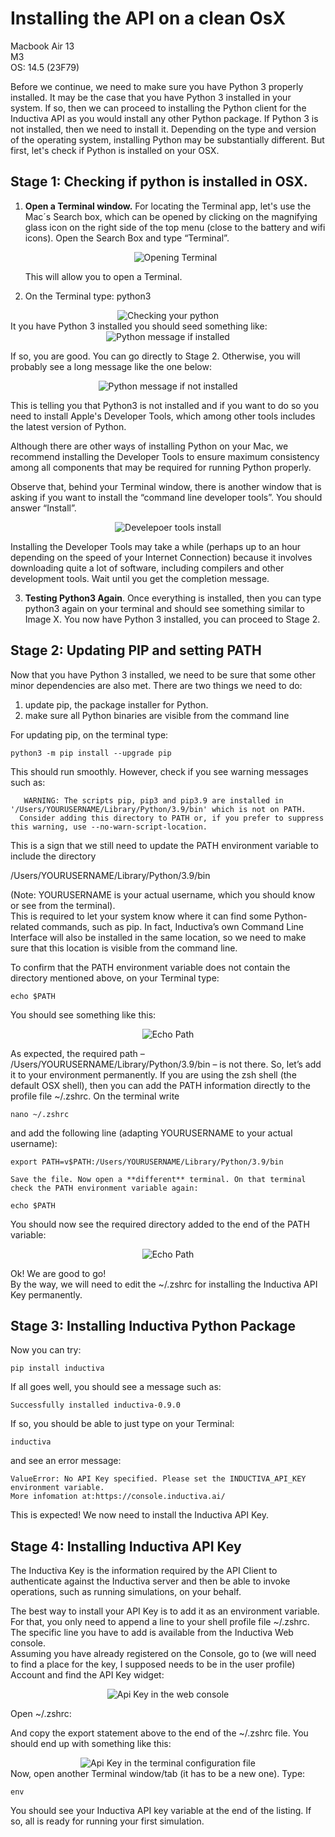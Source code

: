 # Installing the API on a clean OsX

Macbook Air 13  
M3  
OS: 14.5 (23F79) 

Before we continue, we need to make sure you have Python 3 properly installed. It may be the case that you have Python 3 installed in your system. If so, then we can proceed to installing the Python client for the Inductiva API as you would install any other Python package. If Python 3 is not installed, then we need to install it. Depending on the type and version of the operating system, installing Python may be substantially different. But first, let's check if Python is installed on your OSX.

## Stage 1: Checking if python is installed in OSX.

1. **Open a Terminal window.** For locating the Terminal app, let's use the Mac´s Search box, which can be opened by clicking on the magnifying glass icon on the right side of the top menu (close to the battery and wifi icons). Open the Search Box and type “Terminal”.  
     
    <div align="center">
        <img src="../_static/terminal_search.png" alt="Opening Terminal">
    </div>
     
   This will allow you to open a Terminal.  
     
2. On the Terminal type: python3

<div align="center">
    <img src="../_static/terminal.png" alt="Checking your python">
</div>  
It you have Python 3 installed you should seed something like:

<div align="center">
    <img src="../_static/terminal_python_check.png" alt="Python message if installed">
</div>

If so, you are good. You can go directly to Stage 2. Otherwise, you will probably see a long message like the one below:

<div align="center">
    <img src="../_static/terminal_python_message.png" alt="Python message if not installed">
</div>

This is telling you that Python3 is not installed and if you want to do so you need to install Apple's Developer Tools, which among other tools includes the latest version of Python. 

Although there are other ways of installing Python on your Mac, we recommend installing the Developer Tools to ensure maximum consistency among all components that may be required for running Python properly. 

Observe that, behind your Terminal window, there is another window that is asking if you want to install the “command line developer tools”. You should answer “Install”. 

<div align="center">
    <img src="../_static/dev_tools.png" alt="Develepoer tools install">
</div>

Installing the Developer Tools may take a while (perhaps up to an hour depending on the speed of your Internet Connection) because it involves downloading quite a lot of software, including compilers and other development tools. Wait until you get the completion message.

3. **Testing Python3 Again**. Once everything is installed, then you can type python3 again on your terminal and should see something similar to Image X. You now have Python 3 installed, you can proceed to Stage 2.

## Stage 2: Updating PIP and setting PATH

Now that you have Python 3 installed, we need to be sure that some other minor dependencies are also met. There are two things we need to do:

1. update pip, the package installer for Python.   
2. make sure all Python binaries are visible from the command line

For updating pip, on the terminal type:

```console
python3 -m pip install --upgrade pip
```

This should run smoothly. However, check if you see warning messages such as:
```console
   WARNING: The scripts pip, pip3 and pip3.9 are installed in '/Users/YOURUSERNAME/Library/Python/3.9/bin' which is not on PATH.  
  Consider adding this directory to PATH or, if you prefer to suppress this warning, use --no-warn-script-location.
```
This is a sign that we still need to update the PATH environment variable to include the directory

/Users/YOURUSERNAME/Library/Python/3.9/bin

(Note: YOURUSERNAME is your actual username, which you should know or see from the terminal).   
This is required to let your system know where it can find some Python-related commands, such as pip. In fact, Inductiva’s own Command Line Interface will also be installed in the same location, so we need to make sure that this location is visible from the command line. 

To confirm that the PATH environment variable does not contain the directory mentioned above, on your Terminal type:

```console
echo $PATH
```

You should see something like this:  
<div align="center">
    <img src="../_static/echo_path.png" alt="Echo Path">
</div>

As expected, the required path  –  /Users/YOURUSERNAME/Library/Python/3.9/bin – is not there. So, let’s add it to your environment permanently. If you are using the zsh shell (the default OSX shell), then you can add the PATH information directly to the profile file ~/.zshrc. On  the terminal write 

```console
nano ~/.zshrc
```

and add the following line (adapting YOURUSERNAME to your actual username):  

```console
export PATH=v$PATH:/Users/YOURUSERNAME/Library/Python/3.9/bin

Save the file. Now open a **different** terminal. On that terminal check the PATH environment variable again:

echo $PATH
```

You should now see the required directory added to the end of the PATH variable:

<div align="center">
    <img src="../_static/echo_path.png" alt="Echo Path">
</div>

Ok! We are good to go!  
By the way, we will need to edit the ~/.zshrc for installing the Inductiva API Key permanently. 

## Stage 3: Installing Inductiva Python Package

Now you can try:

```console
pip install inductiva
```

If all goes well, you should see a message such as:

```console
Successfully installed inductiva-0.9.0
```

If so, you should be able to just type on your Terminal:

```console
inductiva
```

and see an error message:

```console
ValueError: No API Key specified. Please set the INDUCTIVA_API_KEY environment variable.  
More infomation at:https://console.inductiva.ai/
```

This is expected! We now need to install the Inductiva API Key.

## Stage 4: Installing Inductiva API Key

The Inductiva Key is the information required by the API Client to authenticate against the Inductiva server and then be able to invoke operations, such as running simulations, on your behalf.

The best way to install your API Key is to add it as an environment variable. For that, you only need to append a line to your shell profile file ~/.zshrc. The specific line you have to add is available from the Inductiva Web console.  
Assuming you have already registered on the Console, go to (we will need to find a place for the key, I supposed needs to be in the user profile) Account and find the API Key widget:

<div align="center">
    <img src="../_static/console_key.png" alt="Api Key in the web console">
</div>

Open ~/.zshrc:

And copy the export statement above to the end of the  ~/.zshrc file. You should end up with something like this:

<div align="center">
    <img src="../_static/terminal_key.png" alt="Api Key in the terminal configuration file">
</div>
Now, open another Terminal window/tab (it has to be a new one). Type:

```console
env
```

You should see your Inductiva API key variable at the end of the listing. If so, all is ready for running your first simulation.